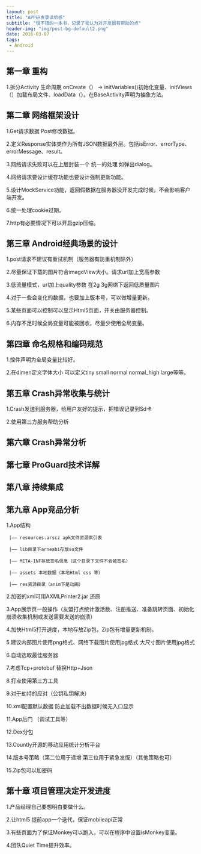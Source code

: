 ```yaml
---
layout: post
title: "APP研发录读后感"
subtitle: "很不错的一本书，记录了我认为对开发很有帮助的点"
header-img: "img/post-bg-default2.png"
date: 2016-03-07
tags:
 - Android
---
```


## 第一章 重构

1.拆分Activity 生命周期 onCreate（） -> initVariables()初始化变量、initViews（）加载布局文件、loadData（）。在BaseActivity声明为抽象方法。

## 第二章 网络框架设计

1.Get请求数据 Post修改数据。

2.定义Response实体类作为所有JSON数据最外层。包括isError、errorType、errorMessage、result。

3.网络请求失败可以在上层封装一个 统一的处理 如弹出dialog。

4.网络请求要设计缓存功能也要设计强制更新功能。

5.设计MockService功能，返回假数据在服务器没开发完成时候，不会影响客户端开发。

6.统一处理cookie过期。

7.http有必要情况下可以开启gzip压缩。


## 第三章 Android经典场景的设计

1.post请求不建议有重试机制（服务器有防重机制除外）

2.尽量保证下载的图片符合imageView大小。请求url加上宽高参数

3.低流量模式，url加上quality参数 在2g 3g网络下返回低质量图片

4.对于一些会变化的数据，也要加上版本号，可以做增量更新。

5.某些页面可以控制可以显示Html5页面，开关由服务器控制。

6.内存不足时候全局变量可能被回收，尽量少使用全局变量。


## 第四章 命名规格和编码规范

1.控件声明为全局变量比较好。

2.在dimen定义字体大小 可以定义tiny small normal normal\_high large等等。


## 第五章 Crash异常收集与统计

1.Crash发送到服务器，给用户友好的提示，把错误记录到Sd卡

2.使用第三方服务帮助分析


## 第六章 Crash异常分析

## 第七章 ProGuard技术详解

## 第八章 持续集成

## 第九章 App竞品分析

1.App结构          

     |—— resources.arscz apk文件资源索引表

     |—— lib目录下arneabi存放so文件

     |—— META-INF存放签名信息（这个目录下文件不会被签名）

     |—— assets 本地数据（本地Html css 等）

     |—— res资源目录（anim下是动画）

2.加密的xml可用AXMLPrinter2.jar 还原

3.App展示页一般操作（友盟打点统计激活数、注册推送、准备跳转页面、初始化崩溃收集机制或发送需要发送的崩溃）

4.加快Html5打开速度，本地存放Zip包，Zip包有增量更新机制。

5.建议内部图片使用png格式、网络下载图片使用jpg格式 大尺寸图片使用jpg格式

6.自动选取最佳服务器

7.考虑Tcp+protobuf 替换Http+Json

8.打点使用第三方工具

9.对于劫持的应对（公钥私钥解决）

10.xml配置默认数据 防止加载不出数据时候无入口显示

11.App后门 （调试工具等）

12.Dex分包

13.Countly开源的移动应用统计分析平台

14.版本号策略（第二位用于递增 第三位用于紧急发版）（其他策略也可）

15.Zip包可以加密码

## 第十章 项目管理决定开发进度

1.产品经理自己要想明白要做什么。

2.让html5 提前app一个迭代，保证mobileapi正常 

3.有些页面为了保证Monkey可以跑入，可以在程序中设置isMonkey变量。

4.团队Quiet Time提升效率。